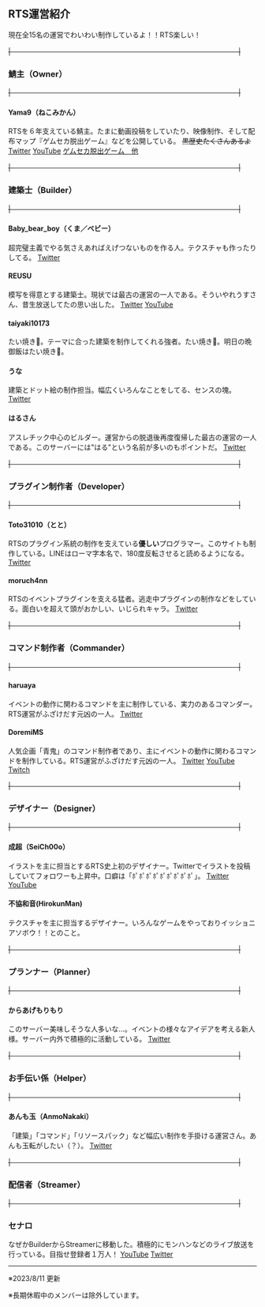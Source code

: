 ## RTS運営紹介
現在全15名の運営でわいわい制作しているよ！！RTS楽しい！

~~|　　　　　　　　　　　　　　　　　　　　　　　　　　　　　　　　　|~~
### 鯖主（Owner）
~~|　　　　　　　　　　　　　　　　　　　　　　　　　　　　　　　　　|~~
#### Yama9（ねこみかん）
RTSを６年支えている鯖主。たまに動画投稿をしていたり、映像制作、そして配布マップ『ゲムセカ脱出ゲーム』などを公開している。
~~黒歴史たくさんあるよ~~
[Twitter](https://twitter.com/Nekomikan_game) [YouTube](https://www.youtube.com/channel/UCXK59Xg3TtMrx5PiO5d4DlQ) [ゲムセカ脱出ゲーム　他](https://twitter.com/Nekomikan_game/status/1504736995473428484)



~~|　　　　　　　　　　　　　　　　　　　　　　　　　　　　　　　　　|~~
### 建築士（Builder）
~~|　　　　　　　　　　　　　　　　　　　　　　　　　　　　　　　　　|~~
#### Baby_bear_boy（くま／ベビー）
超完璧主義でやる気さえあればえげつないものを作る人。テクスチャも作ったりしてる。
[Twitter](https://twitter.com/Baby_0852)


#### REUSU
模写を得意とする建築士。現状では最古の運営の一人である。そういやれうすさん、昔生放送してたの思い出した。
[Twitter](https://twitter.com/_Reusu) [YouTube](https://www.youtube.com/channel/UCdBFFPdfPw6RnTZmPnDAkMQ) 


#### taiyaki10173
たい焼き🐡。テーマに合った建築を制作してくれる強者。たい焼き🐡。明日の晩御飯はたい焼き🐡。


#### うな
建築とドット絵の制作担当。幅広くいろんなことをしてる、センスの塊。
[Twitter](https://twitter.com/30unagi0602)


#### はるさん
アスレチック中心のビルダー。運営からの脱退後再度復帰した最古の運営の一人である。このサーバーには"はる"という名前が多いのもポイントだ。
[Twitter](https://twitter.com/Haru_vlove)



~~|　　　　　　　　　　　　　　　　　　　　　　　　　　　　　　　　　|~~
### プラグイン制作者（Developer）
~~|　　　　　　　　　　　　　　　　　　　　　　　　　　　　　　　　　|~~
#### Toto31010（とと）
RTSのプラグイン系統の制作を支えている**優しい**プログラマー。このサイトも制作している。LINEはローマ字本名で、180度反転させると読めるようになる。
[Twitter](https://twitter.com/Toto31010) 


#### moruch4nn
RTSのイベントプラグインを支える猛者。逃走中プラグインの制作などをしている。面白いを超えて頭がおかしい、いじられキャラ。
[Twitter](https://twitter.com/moruch4nn) 



~~|　　　　　　　　　　　　　　　　　　　　　　　　　　　　　　　　　|~~
### コマンド制作者（Commander）
~~|　　　　　　　　　　　　　　　　　　　　　　　　　　　　　　　　　|~~
#### haruaya
イベントの動作に関わるコマンドを主に制作している、実力のあるコマンダー。RTS運営がふざけだす元凶の一人。
[Twitter](https://twitter.com/_haruaya)


#### DoremiMS
人気企画「青鬼」のコマンド制作者であり、主にイベントの動作に関わるコマンドを制作している。RTS運営がふざけだす元凶の一人。
[Twitter](https://twitter.com/DoremiMS_) [YouTube](https://www.youtube.com/channel/UCYoXOU_H-IYKN_jVMjnanpA) [Twitch](https://www.twitch.tv/doremi_ms) 



~~|　　　　　　　　　　　　　　　　　　　　　　　　　　　　　　　　　|~~
### デザイナー（Designer）
~~|　　　　　　　　　　　　　　　　　　　　　　　　　　　　　　　　　|~~
#### 成超（SeiCh00o）
イラストを主に担当とするRTS史上初のデザイナー。Twitterでイラストを投稿していてフォロワーも上昇中。口癖は「ﾎﾟﾎﾟﾎﾟﾎﾟﾎﾟﾎﾟﾎﾟﾎﾟﾎﾟ」。
[Twitter](https://twitter.com/Se1Ch00o) [YouTube](https://www.youtube.com/channel/UCPXKINySFkIH5mZ2afHRYnw) 


#### 不協和音(HirokunMan)
テクスチャを主に担当するデザイナー。いろんなゲームをやっておりイッショニアソボウ！！とのこと。



~~|　　　　　　　　　　　　　　　　　　　　　　　　　　　　　　　　　|~~
### プランナー（Planner）
~~|　　　　　　　　　　　　　　　　　　　　　　　　　　　　　　　　　|~~
#### からあげもりもり
このサーバー美味しそうな人多いな...。イベントの様々なアイデアを考える新人様。サーバー内外で積極的に活動している。
[Twitter](https://twitter.com/karamori820)



~~|　　　　　　　　　　　　　　　　　　　　　　　　　　　　　　　　　|~~
### お手伝い係（Helper）
~~|　　　　　　　　　　　　　　　　　　　　　　　　　　　　　　　　　|~~
#### あんも玉（AnmoNakaki）
「建築」「コマンド」「リソースパック」など幅広い制作を手掛ける運営さん。あんも玉転がしたい（？）。
[Twitter](https://twitter.com/RaRaKi9696) 



~~|　　　　　　　　　　　　　　　　　　　　　　　　　　　　　　　　　|~~
### 配信者（Streamer）
~~|　　　　　　　　　　　　　　　　　　　　　　　　　　　　　　　　　|~~
### セナロ
なぜかBuilderからStreamerに移動した。積極的にモンハンなどのライブ放送を行っている。目指せ登録者１万人！
[YouTube](https://www.youtube.com/@user-em1mu7ks1i/streams) [Twitter](https://twitter.com/senaro0710)

----------------------
※2023/8/11 更新

※長期休暇中のメンバーは除外しています。
